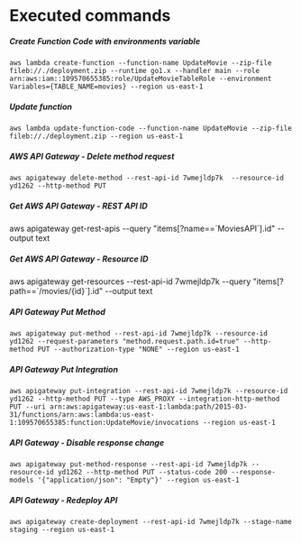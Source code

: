 # Executed commands

##### Create Function Code with environments variable
`aws lambda create-function --function-name UpdateMovie --zip-file fileb://./deployment.zip --runtime go1.x --handler main --role arn:aws:iam::109570655385:role/UpdateMovieTableRole --environment Variables={TABLE_NAME=movies} --region us-east-1`

##### Update function 
`aws lambda update-function-code --function-name UpdateMovie --zip-file fileb://./deployment.zip --region us-east-1 `

##### AWS API Gateway - Delete method request
`aws apigateway delete-method --rest-api-id 7wmejldp7k  --resource-id yd1262 --http-method PUT`

##### Get AWS API Gateway - REST API ID
aws apigateway get-rest-apis --query "items[?name==\`MoviesAPI\`].id" --output text

##### Get AWS API Gateway - Resource ID
aws apigateway get-resources --rest-api-id 7wmejldp7k --query "items[?path==\`/movies/{id}\`].id" --output text

##### API Gateway Put Method
`aws apigateway put-method --rest-api-id 7wmejldp7k --resource-id yd1262 --request-parameters "method.request.path.id=true" --http-method PUT --authorization-type "NONE" --region us-east-1`

##### API Gateway Put Integration
`aws apigateway put-integration --rest-api-id 7wmejldp7k --resource-id yd1262 --http-method PUT --type AWS_PROXY --integration-http-method PUT --uri arn:aws:apigateway:us-east-1:lambda:path/2015-03-31/functions/arn:aws:lambda:us-east-1:109570655385:function:UpdateMovie/invocations --region us-east-1`

##### API Gateway - Disable response change
`aws apigateway put-method-response --rest-api-id 7wmejldp7k --resource-id yd1262 --http-method PUT --status-code 200 --response-models '{"application/json": "Empty"}' --region us-east-1`

##### API Gateway - Redeploy API
`aws apigateway create-deployment --rest-api-id 7wmejldp7k --stage-name staging --region us-east-1`
